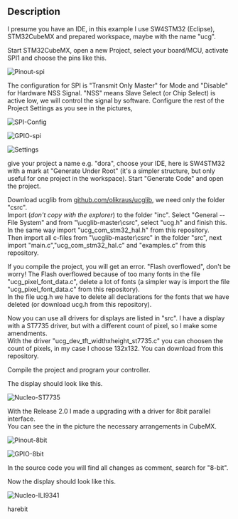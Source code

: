 ## Description

I presume you have an IDE, in this example I use SW4STM32 (Eclipse), STM32CubeMX and prepared workspace, maybe with the name "ucg".
  
Start STM32CubeMX, open a new Project, select your board/MCU, activate SPI1 and choose the pins like this.  

![Pinout-spi](https://github.com/harebit/STM32CubeMX_and_ucglib/blob/master/Pinout-spi.JPG)  

The configuration for SPI is "Transmit Only Master" for Mode and "Disable" for Hardware NSS Signal.
"NSS" means Slave Select (or Chip Select) is active low, we will control the signal by software. Configure the rest of the Project Settings as you see in the pictures,  

![SPI-Config](https://github.com/harebit/STM32CubeMX_and_ucglib/blob/master/SPI-Config.JPG?raw=true)  

![GPIO-spi](https://github.com/harebit/STM32CubeMX_and_ucglib/blob/master/GPIO-spi.JPG?raw=true)  

![Settings](https://github.com/harebit/STM32CubeMX_and_ucglib/blob/master/Settings.JPG?raw=true)  

give your project a name e.g. "dora", choose your IDE, here is SW4STM32 with a mark at "Generate Under Root" (it's a simpler structure, but only useful for one project in the workspace). Start "Generate Code" and open the project.  
 
Download ucglib from [github.com/olikraus/ucglib](https://github.com/olikraus/ucglib), we need only the folder "csrc".  
Import (_don't copy with the explorer_) to the folder "inc". Select "General -- File System" and from "\ucglib-master\csrc", select "ucg.h" and finish this. 
In the same way import "ucg_com_stm32_hal.h" from this repository.  
Then import all c-files from "\ucglib-master\csrc" in the folder "src", next import "main.c","ucg_com_stm32_hal.c" and "examples.c" from this repository.  

If you compile the project, you will get an error. "Flash overflowed", don't be worry!
The Flash overflowed because of too many fonts in the file "ucg_pixel_font_data.c", delete a lot of fonts (a simpler way is import the file "ucg_pixel_font_data.c" from this repository).  
In the file ucg.h we have to delete all declarations for the fonts that we have deleted (or download ucg.h from this repository).   

Now you can use all drivers for displays are listed in "src". I have a display with a ST7735 driver, but with a different count of pixel, so I make some amendments.  
With the driver "ucg_dev_tft_widthxheight_st7735.c" you can choosen the count of pixels, in my case I choose 132x132. You can download from this repository.  

Compile the project and program your controller.  

The display should look like this.  

![Nucleo-ST7735](https://github.com/harebit/STM32CubeMX_and_ucglib/blob/master/Nucleo-ST7735.JPG?raw=true)  

With the Release 2.0 I made a upgrading with a driver for 8bit parallel interface.  
You can see the in the picture the necessary arrangements in CubeMX.  

![Pinout-8bit](https://github.com/harebit/STM32CubeMX_and_ucglib/blob/master/Pinout-8bit.JPG)  

![GPIO-8bit](https://github.com/harebit/STM32CubeMX_and_ucglib/blob/master/GPIO-8bit.JPG?raw=true)  

In the source code you will find all changes as comment, search for "8-bit".  

Now the display should look like this.  

![Nucleo-ILI9341](https://github.com/harebit/STM32CubeMX_and_ucglib/blob/master/Nucleo-ILI9341.JPG?raw=true)  


harebit
